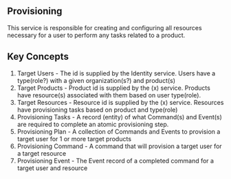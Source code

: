 ## Provisioning
This service is responsible for creating and configuring all resources necessary for a user to perform any tasks related to a product.

## Key Concepts
1. Target Users - The id is supplied by the Identity service.  Users have a type(role?) with a given organization(s?) and product(s)
1. Target Products - Product id is supplied by the (x) service.  Products have resource(s) associated with them based on user type(role).
1. Target Resources - Resource id is supplied by the (x) service.  Resources have provisioning tasks based on product and type(role)
1. Provisioning Tasks - A record (entity) of what Command(s) and Event(s) are required to complete an atomic provisioning step.  
1. Provisioning Plan - A collection of Commands and Events to provision a target user for 1 or more target products
1. Provisioning Command - A command that will provision a target user for a target resource
1. Provisioning Event - The Event record of a completed command for a target user and resource
